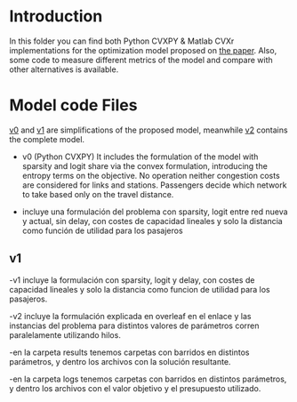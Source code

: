 # Introduction

In this folder you can find both Python CVXPY & Matlab CVXr implementations for the optimization model proposed on [the paper](https://reponame/blob/master/CONTRIBUTING.md). Also, some code to measure different metrics of the model and compare with other alternatives is available.

# Model code Files
[v0](#v0) and [v1](#v1) are simplifications of the proposed model, meanwhile [v2](#v2) contains the complete model.
- v0 (Python CVXPY) It includes the formulation of the model with sparsity and logit share via the convex formulation, introducing the entropy terms on the objective. No operation neither congestion costs are considered for links and stations. Passengers decide which network to take based only on the travel distance. 

- incluye una formulación del problema con sparsity, logit entre red nueva y actual, sin delay, con costes de capacidad lineales y solo la distancia como función de utilidad para los pasajeros
## v1
-v1 incluye la formulación con sparsity, logit y delay, con costes de capacidad lineales y solo la distancia como funcion de utilidad para los pasajeros.

-v2 incluye la formulación explicada en overleaf en el enlace y las instancias del problema para distintos valores de parámetros corren paralelamente utilizando hilos.

-en la carpeta results tenemos carpetas con barridos en distintos parámetros, y dentro los archivos con la solución resultante.

-en la carpeta logs tenemos carpetas con barridos en distintos parámetros, y dentro los archivos con el valor objetivo y el presupuesto utilizado.
